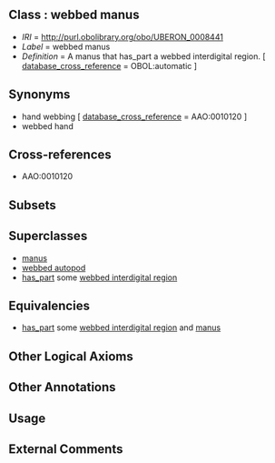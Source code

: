 
## Class : webbed manus

 * *IRI* = http://purl.obolibrary.org/obo/UBERON_0008441
 * *Label* = webbed manus
 * *Definition* = A manus that has_part a webbed interdigital region. [ [database_cross_reference](../../ef/oboInOwl#hasDbXref.md) = OBOL:automatic ]

## Synonyms

 * hand webbing [ [database_cross_reference](../../ef/oboInOwl#hasDbXref.md) = AAO:0010120 ]
 * webbed hand

## Cross-references

 * AAO:0010120

## Subsets


## Superclasses

 * [manus](../../UBERON/98/UBERON_0002398.md)
 * [webbed autopod](../../UBERON/40/UBERON_0008440.md)
 * [has_part](../../BFO/51/BFO_0000051.md) some [webbed interdigital region](../../UBERON/15/UBERON_0006015.md)

## Equivalencies

 * [has_part](../../BFO/51/BFO_0000051.md) some [webbed interdigital region](../../UBERON/15/UBERON_0006015.md) and [manus](../../UBERON/98/UBERON_0002398.md)

## Other Logical Axioms


## Other Annotations


## Usage


## External Comments

